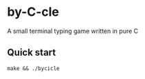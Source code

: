 # by-C-cle
A small terminal typing game written in pure C

## Quick start
```
make && ./bycicle
```
